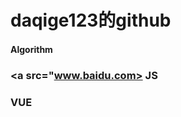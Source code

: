 # daqige123的github
#### <a src="www.baidu.com"> Algorithm </a>
### <a src="www.baidu.com> JS </a>
### <a src="www.baidu.com"> VUE </a>
  
